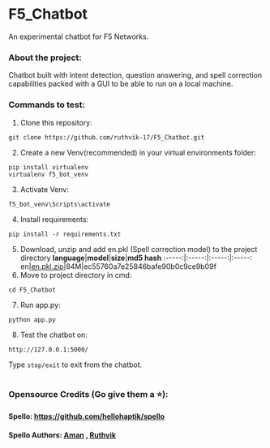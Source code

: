 # F5_Chatbot
An experimental chatbot for F5 Networks.

### About the project:
Chatbot built with intent detection, question answering, and spell correction capabilities packed with
a GUI to be able to run on a local machine.

### Commands to test:
1. Clone this repository:
```
git clone https://github.com/ruthvik-17/F5_Chatbot.git
```
2. Create a new Venv(recommended) in your virtual environments folder:
```
pip install virtualenv
virtualenv f5_bot_venv
```
3. Activate Venv:
```
f5_bot_venv\Scripts\activate
```
4. Install requirements:
```
pip install -r requirements.txt
```
5. Download, unzip and add en.pkl (Spell correction model) to the project directory
**language**|**model**|**size**|**md5 hash**
    :-----:|:-----:|:-----:|:-----:
    en|[en.pkl.zip](https://haptik-website-images.haptik.ai/spello\_models/en.pkl.zip)|84M|ec55760a7e25846bafe90b0c9ce9b09f
6.  Move to project directory in cmd:
```
cd F5_Chatbot
```
7. Run app.py:
```
python app.py
```
8. Test the chatbot on:
```
http://127.0.0.1:5000/
```

Type `stop/exit` to exit from the chatbot.

#
### Opensource Credits (Go give them a ⭐):
#### Spello: https://github.com/hellohaptik/spello
#### Spello Authors: [Aman](https://github.com/amansrivastava17) , [Ruthvik](https://github.com/ruthvik-17)
